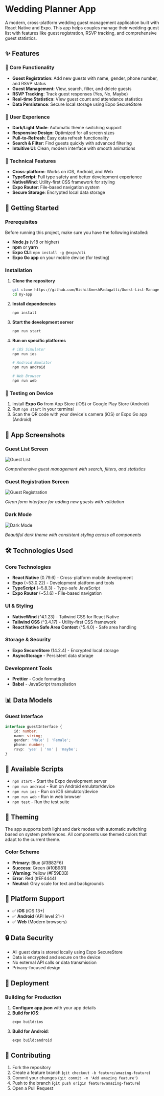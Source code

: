 # Wedding Planner App

A modern, cross-platform wedding guest management application built with React Native and Expo. This app helps couples manage their wedding guest list with features like guest registration, RSVP tracking, and comprehensive guest statistics.

## ✨ Features

### 🎯 Core Functionality
- **Guest Registration**: Add new guests with name, gender, phone number, and RSVP status
- **Guest Management**: View, search, filter, and delete guests
- **RSVP Tracking**: Track guest responses (Yes, No, Maybe)
- **Real-time Statistics**: View guest count and attendance statistics
- **Data Persistence**: Secure local storage using Expo SecureStore

### 🎨 User Experience
- **Dark/Light Mode**: Automatic theme switching support
- **Responsive Design**: Optimized for all screen sizes
- **Pull-to-Refresh**: Easy data refresh functionality
- **Search & Filter**: Find guests quickly with advanced filtering
- **Intuitive UI**: Clean, modern interface with smooth animations

### 📱 Technical Features
- **Cross-platform**: Works on iOS, Android, and Web
- **TypeScript**: Full type safety and better development experience
- **NativeWind**: Utility-first CSS framework for styling
- **Expo Router**: File-based navigation system
- **Secure Storage**: Encrypted local data storage

## 🚀 Getting Started

### Prerequisites

Before running this project, make sure you have the following installed:

- **Node.js** (v18 or higher)
- **npm** or **yarn**
- **Expo CLI**: `npm install -g @expo/cli`
- **Expo Go app** on your mobile device (for testing)

### Installation

1. **Clone the repository**
   ```bash
   git clone https://github.com/RishitUmeshPadagatti/Guest-List-Manager.git
   cd my-app
   ```

2. **Install dependencies**
   ```bash
   npm install
   ```

3. **Start the development server**
   ```bash
   npm run start
   ```

4. **Run on specific platforms**
   ```bash
   # iOS Simulator
   npm run ios
   
   # Android Emulator
   npm run android
   
   # Web Browser
   npm run web
   ```

### 📱 Testing on Device

1. Install **Expo Go** from App Store (iOS) or Google Play Store (Android)
2. Run `npm start` in your terminal
3. Scan the QR code with your device's camera (iOS) or Expo Go app (Android)

## 📱 App Screenshots

### Guest List Screen
![Guest List](screenshots/guest-list.png)

*Comprehensive guest management with search, filters, and statistics*

### Guest Registration Screen
![Guest Registration](screenshots/guest-registration.png)

*Clean form interface for adding new guests with validation*

### Dark Mode
![Dark Mode](screenshots/dark-mode.png)

*Beautiful dark theme with consistent styling across all components*

## 🛠️ Technologies Used

### Core Technologies
- **React Native** (0.79.6) - Cross-platform mobile development
- **Expo** (~53.0.22) - Development platform and tools
- **TypeScript** (~5.8.3) - Type-safe JavaScript
- **Expo Router** (~5.1.6) - File-based navigation

### UI & Styling
- **NativeWind** (^4.1.23) - Tailwind CSS for React Native
- **Tailwind CSS** (^3.4.17) - Utility-first CSS framework
- **React Native Safe Area Context** (^5.4.0) - Safe area handling

### Storage & Security
- **Expo SecureStore** (14.2.4) - Encrypted local storage
- **AsyncStorage** - Persistent data storage

### Development Tools
- **Prettier** - Code formatting
- **Babel** - JavaScript transpilation

## 📊 Data Models

### Guest Interface
```typescript
interface guestInterface {
    id: number;
    name: string;
    gender: 'Male' | 'Female';
    phone: number;
    rsvp: 'yes' | 'no' | 'maybe';
}
```

## 🔧 Available Scripts

- `npm start` - Start the Expo development server
- `npm run android` - Run on Android emulator/device
- `npm run ios` - Run on iOS simulator/device
- `npm run web` - Run in web browser
- `npm test` - Run the test suite

## 🎨 Theming

The app supports both light and dark modes with automatic switching based on system preferences. All components use themed colors that adapt to the current theme.

### Color Scheme
- **Primary**: Blue (#3B82F6)
- **Success**: Green (#10B981)
- **Warning**: Yellow (#F59E0B)
- **Error**: Red (#EF4444)
- **Neutral**: Gray scale for text and backgrounds

## 📱 Platform Support

- ✅ **iOS** (iOS 13+)
- ✅ **Android** (API level 21+)
- ✅ **Web** (Modern browsers)

## 🔒 Data Security

- All guest data is stored locally using Expo SecureStore
- Data is encrypted and secure on the device
- No external API calls or data transmission
- Privacy-focused design

## 🚀 Deployment

### Building for Production

1. **Configure app.json** with your app details
2. **Build for iOS**:
   ```bash
   expo build:ios
   ```
3. **Build for Android**:
   ```bash
   expo build:android
   ```

## 🤝 Contributing

1. Fork the repository
2. Create a feature branch (`git checkout -b feature/amazing-feature`)
3. Commit your changes (`git commit -m 'Add amazing feature'`)
4. Push to the branch (`git push origin feature/amazing-feature`)
5. Open a Pull Request